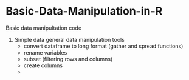 # Basic-Data-Manipulation-in-R

Basic data manipultation code 

1. Simple data general data manipulation tools
    - convert dataframe to long format (gather and spread functions)
    - rename variables
    - subset (filtering rows and columns)
    - create columns
    - 
